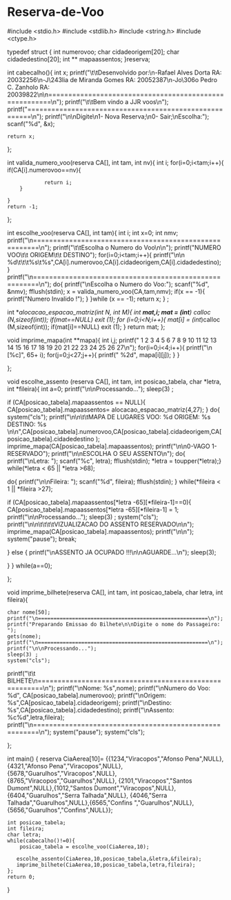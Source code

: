 # Reserva-de-Voo

#include <stdio.h>
#include <stdlib.h>
#include <string.h>
#include <ctype.h>

typedef struct {
int numerovoo;
char cidadeorigem[20];
char cidadedestino[20];
int ** mapaassentos;
}reserva;


int cabecalho(){
    int x;
    printf("\t\tDesenvolvido por:\n-Rafael Alves Dorta      RA: 20032256\n-J\243lia de Miranda Gomes  RA: 20052387\n-Jo\306o Pedro C. Zanholo   RA: 20039822\n\n=======================================================\n");
    printf("\t\tBem vindo a JJR voos\n");
    printf("=======================================================\n");
    printf("\n\nDigite\n1- Nova Reserva;\n0- Sair;\nEscolha:");
    scanf("%d", &x);

    return x;
};

int valida_numero_voo(reserva CA[], int tam, int nv){
    int i;
    for(i=0;i<tam;i++){
        if(CA[i].numerovoo==nv){

                return i;
        }

    }
    return -1;
};

int escolhe_voo(reserva CA[], int tam){
    int i;
    int x=0;
    int nmv;
    printf("\n=======================================================\n");
    printf("\t\tEscolha o Numero do Voo\n\n");
    printf("NUMERO VOO\t\t ORIGEM\t\t DESTINO");
    for(i=0;i<tam;i++){
        printf("\n\n   %d\t\t\t%s\t%s",CA[i].numerovoo,CA[i].cidadeorigem,CA[i].cidadedestino);
    }
    printf("\n=======================================================\n");
    do{
    printf("\nEscolha o Numero do Voo:");
    scanf("%d", &nmv);
    fflush(stdin);
    x = valida_numero_voo(CA,tam,nmv);
    if(x == -1){
        printf("Numero Invalido !");
    }
    }while (x == -1);
return x;
    }
;

int **alocacao_espacao_matriz(int N, int M){
int **mat,i;
mat = (int**) calloc (N,sizeof(int));
if(mat==NULL) exit (1);
for (i=0;i<N;i++){
    mat[i] = (int*)calloc (M,sizeof(int));
    if(mat[i]==NULL) exit (1);
}
return mat;
};

void imprime_mapa(int **mapa){
int i,j;
printf("       1   2   3   4   5   6   7   8   9  10  11  12  13  14  15  16  17  18  19  20  21  22  23  24  25  26  27\n");
for(i=0;i<4;i++){
        printf("\n [%c]", 65+ i);
    for(j=0;j<27;j++){
        printf("  %2d", mapa[i][j]);
    }
}


};

void escolhe_assento (reserva CA[], int tam, int posicao_tabela, char *letra, int *fileira){
    int a=0;
    printf("\n\nProcessando...");
    sleep(3) ;


 if (CA[posicao_tabela].mapaassentos == NULL){
   CA[posicao_tabela].mapaassentos= alocacao_espacao_matriz(4,27);
 }
 do{
        system("cls");
        printf("\n\n\t\tMAPA DE LUGARES VOO: %d   ORIGEM: %s    DESTINO: %s \n\n",CA[posicao_tabela].numerovoo,CA[posicao_tabela].cidadeorigem,CA[posicao_tabela].cidadedestino );
imprime_mapa(CA[posicao_tabela].mapaassentos);
printf("\n\n0-VAGO     1-RESERVADO");
printf("\n\nESCOLHA O SEU ASSENTO\n");
do{
printf("\nLetra: ");
scanf("%c", letra);
fflush(stdin);
*letra = toupper(*letra);}
while(*letra < 65 || *letra >68);

do{ printf("\n\nFileira: ");
scanf("%d", fileira);
fflush(stdin);
}
while(*fileira < 1 || *fileira >27);

if (CA[posicao_tabela].mapaassentos[*letra -65][*fileira-1]==0){
CA[posicao_tabela].mapaassentos[*letra -65][*fileira-1] = 1;
printf("\n\nProcessando...");
    sleep(3) ;
    system("cls");
printf("\n\n\t\t\t\tVIZUALIZACAO DO ASSENTO RESERVADO\n\n");
imprime_mapa(CA[posicao_tabela].mapaassentos);
printf("\n\n");
system("pause");
break;


}
else {
    printf("\nASSENTO JA OCUPADO !!!\n\nAGUARDE...\n");
    sleep(3);

}
} while(a==0);



};

void imprime_bilhete(reserva CA[], int tam, int posicao_tabela, char letra, int fileira){

    char nome[50];
    printf("\n=======================================================\n");
    printf("Preparando Emissao do Bilhete\n\nDigite o nome do Passageiro: ");
    gets(nome);
    printf("\n=======================================================\n");
    printf("\n\nProcessando...");
    sleep(3) ;
    system("cls");


printf("\t\t         BILHETE\n=======================================================\n");
    printf("\nNome: %s",nome);
    printf("\nNumero do Voo: %d", CA[posicao_tabela].numerovoo);
    printf("\nOrigem: %s",CA[posicao_tabela].cidadeorigem);
    printf("\nDestino: %s",CA[posicao_tabela].cidadedestino);
    printf("\nAssento: %c%d",letra,fileira);
    printf("\n=======================================================\n");
    system("pause");
    system("cls");

};




int main()
{
    reserva CiaAerea[10]= {{1234,"Viracopos","Afonso Pena",NULL},{4321,"Afonso Pena","Viracopos",NULL},{5678,"Guarulhos","Viracopos",NULL},{8765,"Viracopos","Guarulhos",NULL},
                         {2101,"Viracopos","Santos Dumont",NULL},{1012,"Santos Dumont","Viracopos",NULL},{6404,"Guarulhos","Serra Talhada",NULL},
                          {4046,"Serra Talhada","Guarulhos",NULL},{6565,"Confins    ","Guarulhos",NULL},{5656,"Guarulhos","Confins",NULL}};


    int posicao_tabela;
    int fileira;
    char letra;
    while(cabecalho()!=0){
        posicao_tabela = escolhe_voo(CiaAerea,10);

       escolhe_assento(CiaAerea,10,posicao_tabela,&letra,&fileira);
       imprime_bilhete(CiaAerea,10,posicao_tabela,letra,fileira);
    };
    return 0;
}

